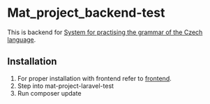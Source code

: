 # Mat_project_backend-test
This is backend for [System for practising the grammar of the Czech language](https://github.com/Jindrich8/Mat_project_frontend-test).
## Installation
1. For proper installation with frontend refer to [frontend](https://github.com/Jindrich8/Mat_project_frontend-test#readme).
2. Step into mat-project-laravel-test
3. Run composer update
